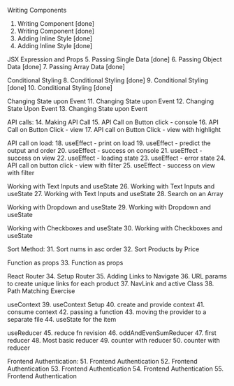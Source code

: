 Writing Components
1. Writing Component [done]
2. Writing Component [done]
3. Adding Inline Style [done]
4. Adding Inline Style [done]

JSX Expression and Props
5. Passing Single Data [done]
6. Passing Object Data [done]
7. Passing Array Data [done]

Conditional Styling
8. Conditional Styling [done]
9. Conditional Styling [done]
10. Conditional Styling [done]

Changing State upon Event
11. Changing State upon Event
12. Changing State Upon Event
13. Changing State upon Event

API calls:
14. Making API Call
15. API Call on Button click - console
16. API Call on Button Click - view
17. API call on Button Click - view with highlight

API call on load:
18. useEffect - print on load
19. useEffect - predict the output and order
20. useEffect - success on console
21. useEffect - success on view
22. useEffect - loading state
23. useEffect - error state
24. API call on button click - view with filter
25. useEffect - success on view with filter

Working with Text Inputs and useState
26. Working with Text Inputs and useState
27. Working with Text Inputs and useState
28. Search on an Array

Working with Dropdown and useState
29. Working with Dropdown and useState

Working with Checkboxes and useState
30. Working with Checkboxes and useState

Sort Method:
31. Sort nums in asc order
32. Sort Products by Price

Function as props
33. Function as props

React Router
34. Setup Router
35. Adding Links to Navigate
36. URL params to create unique links for each product
37. NavLink and active Class
38. Path Matching Exercise


useContext
39. useContext Setup
40. create and provide context
41. consume context
42. passing a function
43. moving the provider to a separate file
44. useState for the item

useReducer
45. reduce fn revision
46. oddAndEvenSumReducer
47. first reducer
48. Most basic reducer
49. counter with reducer
50. counter with reducer

Frontend Authentication:
51. Frontend Authentication
52. Frontend Authentication
53. Frontend Authentication
54. Frontend Authentication
55. Frontend Authentication